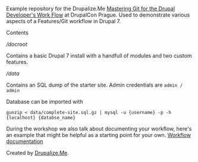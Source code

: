 Example repository for the Drupalize.Me [Mastering Git for the Drupal Developer's Work Flow](https://prague2013.drupal.org/node/538) at DrupalCon Prague. Used to demonstrate various aspects of a Features/Git workflow in Drupal 7.

Contents

*/docroot*

Contains a basic Drupal 7 install with a handfull of modules and two custom features.

*/data*

Contains an SQL dump of the starter site. Admin credentials are `admin / admin`

Database can be imported with

`gunzip < data/complete-site.sql.gz | mysql -u {username} -p -h {localhost} {databse_name}`

During the workshop we also talk about documenting your workflow, here's an example that might be helpful as a starting point for your own. [Workflow documentation](https://gist.github.com/eojthebrave/3a3eec9e6ad1e7f8f2a1)

Created by [Drupalize.Me](http://drupalize.me).
